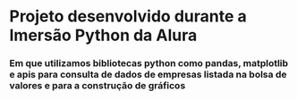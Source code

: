 <h1>Projeto desenvolvido durante a Imersão Python da Alura</h1>
<h3>Em que utilizamos bibliotecas python como pandas, matplotlib e apis para consulta de dados de empresas listada na bolsa de valores e para a construção de gráficos</h3>
